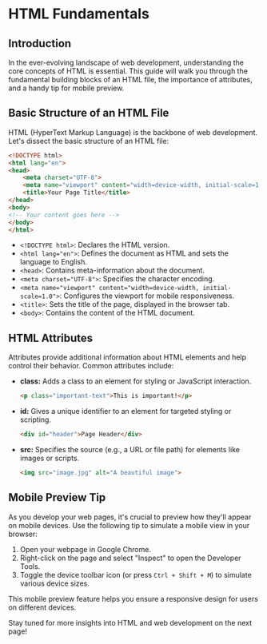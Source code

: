 # HTML Fundamentals

## Introduction

In the ever-evolving landscape of web development, understanding the core concepts of HTML is essential. This guide will
walk you through the fundamental building blocks of an HTML file, the importance of attributes, and a handy tip for
mobile preview.

## Basic Structure of an HTML File

HTML (HyperText Markup Language) is the backbone of web development. Let's dissect the basic structure of an HTML file:

```html
<!DOCTYPE html>
<html lang="en">
<head>
    <meta charset="UTF-8">
    <meta name="viewport" content="width=device-width, initial-scale=1.0">
    <title>Your Page Title</title>
</head>
<body>
<!-- Your content goes here -->
</body>
</html>
```

- `<!DOCTYPE html>`: Declares the HTML version.
- `<html lang="en">`: Defines the document as HTML and sets the language to English.
- `<head>`: Contains meta-information about the document.
- `<meta charset="UTF-8">`: Specifies the character encoding.
- `<meta name="viewport" content="width=device-width, initial-scale=1.0">`: Configures the viewport for mobile
  responsiveness.
- `<title>`: Sets the title of the page, displayed in the browser tab.
- `<body>`: Contains the content of the HTML document.

## HTML Attributes

Attributes provide additional information about HTML elements and help control their behavior. Common attributes
include:

- **class:** Adds a class to an element for styling or JavaScript interaction.
  ```html
  <p class="important-text">This is important!</p>
  ```

- **id:** Gives a unique identifier to an element for targeted styling or scripting.
  ```html
  <div id="header">Page Header</div>
  ```

- **src:** Specifies the source (e.g., a URL or file path) for elements like images or scripts.
  ```html
  <img src="image.jpg" alt="A beautiful image">
  ```

## Mobile Preview Tip

As you develop your web pages, it's crucial to preview how they'll appear on mobile devices. Use the following tip to
simulate a mobile view in your browser:

1. Open your webpage in Google Chrome.
2. Right-click on the page and select "Inspect" to open the Developer Tools.
3. Toggle the device toolbar icon (or press `Ctrl + Shift + M`) to simulate various device sizes.

This mobile preview feature helps you ensure a responsive design for users on different devices.

Stay tuned for more insights into HTML and web development on the next page!
